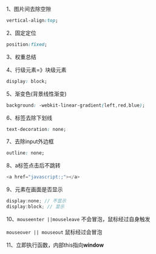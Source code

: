 1、图片间去除空隙 

```css
vertical-align:top;
```

2、固定定位

```css
position:fixed;
```

3、权重总结

4、行级元素=》块级元素

```css
display: block;
```

5、渐变色(背景线性渐变)

```css
background: -webkit-linear-gradient(left,red,blue);
```

6、<a>标签去除下划线

````css
text-decoration: none;
````

7、去除input外边框

```css
outline: none;
```

8、a标签点击后不跳转

```javascript
<a href="javascript:;"></a>
```

9、元素在画面是否显示

```javascript
display:none; // 不显示
display:block; // 显示
```

10、`mouseenter ||mouseleave` 不会冒泡，鼠标经过自身触发

`mouseover || mouseout` 鼠标经过会冒泡

11、立即执行函数，内部this指向**window**